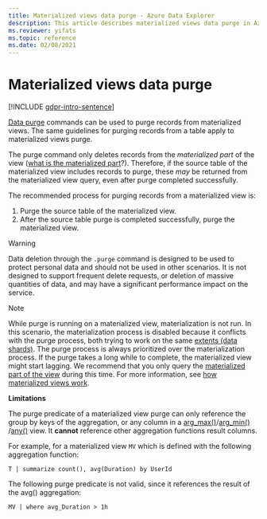```yaml
---
title: Materialized views data purge - Azure Data Explorer
description: This article describes materialized views data purge in Azure Data Explorer.
ms.reviewer: yifats
ms.topic: reference
ms.date: 02/08/2021
---
```


# Materialized views data purge

[!INCLUDE [gdpr-intro-sentence](../../../includes/gdpr-intro-sentence.md)]

[Data purge](../../concepts/data-purge.md) commands can be used to purge records from materialized views. The same guidelines for purging records from a table apply to materialized views purge.

The purge command only deletes records from the *materialized part* of the view ([what is the materialized part](materialized-view-overview.md#how-materialized-views-work)?). Therefore, if the source table of the materialized view includes records to purge, these *may* be returned from the materialized view query, even after purge completed successfully.

The recommended process for purging records from a materialized view is:

1. Purge the source table of the materialized view.
1. After the source table purge is completed successfully, purge the materialized view.

>[!WARNING]
> Data deletion through the `.purge` command is designed to be used to protect personal data and should not be used in other scenarios. It is not designed to support frequent delete requests, or deletion of massive quantities of data, and may have a significant performance impact on the service.

>[!NOTE]
> While purge is running on a materialized view, materialization is not run. In this scenario, the materialization process is disabled because it conflicts with the purge process, both trying to work on the same [extents (data shards)](../extents-overview.md). The purge process is always prioritized over the materialization process. If the purge takes a long while to complete, the materialized view might start lagging. We recommend that you only query the [materialized part of the view](materialized-view-overview.md#materialized-views-queries) during this time. For more information, see [how materialized views work](materialized-view-overview.md#how-materialized-views-work).

**Limitations**

The purge predicate of a materialized view purge can only reference the group by keys of the aggregation, or any column in a [arg_max()](../../query/arg-max-aggfunction.md)/[arg_min() ](../../query/arg-min-aggfunction.md)/[any()](../../query/take-any-aggfunction.md) view. It **cannot** reference other aggregation functions result columns.

For example, for a materialized view `MV` which is defined with the following aggregation function:

```kusto
T | summarize count(), avg(Duration) by UserId
```

The following purge predicate is not valid, since it references the result of the avg() aggregation:

```kusto
MV | where avg_Duration > 1h
```